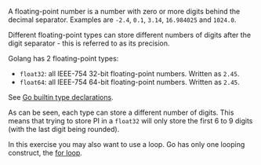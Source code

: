 A floating-point number is a number with zero or more digits behind the decimal separator. Examples are `-2.4`, `0.1`, `3.14`, `16.984025` and `1024.0`.

Different floating-point types can store different numbers of digits after the digit separator - this is referred to as its precision.

Golang has 2 floating-point types:

- `float32`: all IEEE-754 32-bit floating-point numbers. Written as `2.45`.
- `float64`: all IEEE-754 64-bit floating-point numbers. Written as `2.45`.

See [Go builtin type declarations][go-builtins].

As can be seen, each type can store a different number of digits. This means that trying to store PI in a `float32` will only store the first 6 to 9 digits (with the last digit being rounded).

In this exercise you may also want to use a loop.
Go has only one looping construct, the [for loop][go-loop].

[go-builtins]: https://github.com/golang/go/blob/master/src/builtin/builtin.go
[go-loop]: https://tour.golang.org/flowcontrol/1
